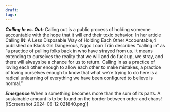 ```yaml
---
draft: 
tags:
---
```

***Calling In vs. Out:*** Calling out is a public process of holding someone 
accountable with the hope that it will end their toxic behavior. In 
her article Calling IN: A Less Disposable Way of Holding Each Other 
Accountable,4 published on Black Girl Dangerous, Ngọc Loan Trần 
describes “calling in” as “a practice of pulling folks back in who 
have strayed from us. It means extending to ourselves the reality 
that we will and do fuck up, we stray, and there will always be 
a chance for us to return. Calling in as a practice of loving each 
other enough to allow each other to make mistakes, a practice of 
loving ourselves enough to know that what we’re trying to do here 
is a radical unlearning of everything we have been configured to 
believe is normal.”

***Emergence***
When a something becomes more than the sum of its parts.
A sustainable amount is to be found on the border between order and chaos![[Screenshot 2024-06-12 021840.png]]